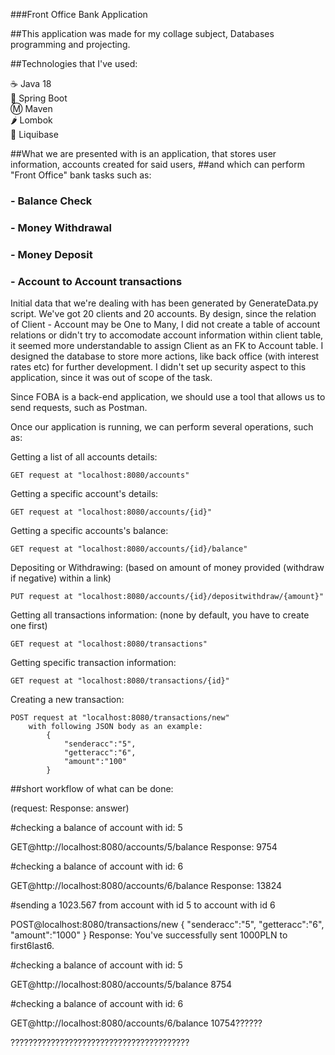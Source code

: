 ###Front Office Bank Application

##This application was made for my collage subject, Databases programming and projecting.

##Technologies that I've used:

☕ Java 18 <br>
🍃 Spring Boot <br>
Ⓜ️ Maven <br>
🌶️ Lombok <br>
🧰 Liquibase <br>

##What we are presented with is an application, that stores user information, accounts created for said users,
##and which can perform "Front Office" bank tasks such as:
###    - Balance Check
###    - Money Withdrawal
###    - Money Deposit
###    - Account to Account transactions

Initial data that we're dealing with has been generated by GenerateData.py script. We've got 20 clients and 20 accounts.
By design, since the relation of Client - Account may be One to Many, I did not create a table of account relations or didn't
try to accomodate account information within client table, it seemed more understandable to assign Client as an FK to Account table.
I designed the database to store more actions, like back office (with interest rates etc) for further development.
I didn't set up security aspect to this application, since it was out of scope of the task.

Since FOBA is a back-end application, we should use a tool that allows us to send requests, such as Postman.

Once our application is running, we can perform several operations, such as:

Getting a list of all accounts details:

    GET request at "localhost:8080/accounts"

Getting a specific account's details:

    GET request at "localhost:8080/accounts/{id}"

Getting a specific accounts's balance:

    GET request at "localhost:8080/accounts/{id}/balance"

Depositing or Withdrawing: (based on amount of money provided (withdraw if negative) within a link)

    PUT request at "localhost:8080/accounts/{id}/depositwithdraw/{amount}"

Getting all transactions information: (none by default, you have to create one first)

    GET request at "localhost:8080/transactions"
    
Getting specific transaction information: 

    GET request at "localhost:8080/transactions/{id}"

Creating a new transaction:

    POST request at "localhost:8080/transactions/new"
        with following JSON body as an example:
            {
                "senderacc":"5", 
                "getteracc":"6",
                "amount":"100"
            }   


##short workflow of what can be done: 

(request:
Response: answer)

#checking a balance of account with id: 5

GET@http://localhost:8080/accounts/5/balance
Response: 9754

#checking a balance of account with id: 6

GET@http://localhost:8080/accounts/6/balance
Response: 13824

#sending a 1023.567 from account with id 5 to account with id 6

POST@localhost:8080/transactions/new
{
    "senderacc":"5",
    "getteracc":"6",
    "amount":"1000"
}
Response: You've successfully sent 1000PLN to first6last6.

#checking a balance of account with id: 5

GET@http://localhost:8080/accounts/5/balance
8754

#checking a balance of account with id: 6

GET@http://localhost:8080/accounts/6/balance
10754??????

????????????????????????????????????????


